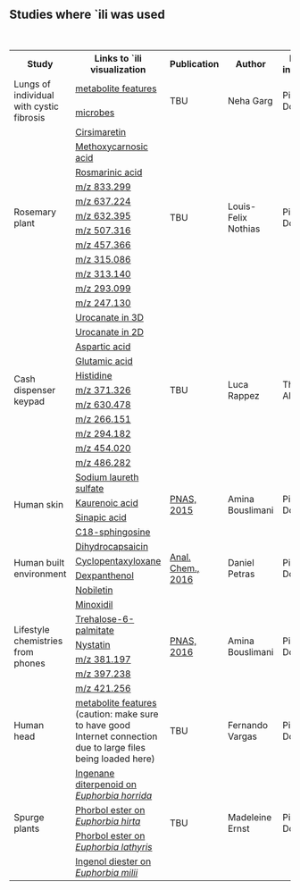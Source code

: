 ## Studies where `ili was used
<br>
<table>
<tr>
    <th>Study</th>
    <th>Links to &#96;ili visualization</th>
    <th>Publication</th>
    <th>Author</th>
    <th>Principal investigator</th>
    <th>Institution</th>
    <th>Data</th>
</tr>

<!-- Human lungs by N. Garg -->

<tr>
    <td rowspan="2">Lungs of individual with cystic fibrosis</td>
    <td><a href="https://goo.gl/GO98vt">metabolite features</a></td>
    <td rowspan="2">TBU</td>
    <td rowspan="2">Neha Garg</td>
    <td rowspan="2">Pieter Dorrestein</td>
    <td rowspan="2">UCSD, La Jolla, CA, USA</td>
    <td rowspan="2"><a href="https://goo.gl/6RgwIO">MSV000079652</a></td>
</tr>
<tr>
    <td><a href="https://goo.gl/Zw3x4K">microbes</a></td>
</tr>

<!-- Rosemary plant by L. Nothias -->

<tr>
    <td rowspan="12">Rosemary plant</td>
    <td><a href="https://goo.gl/a94gxZ">Cirsimaretin</a></td>
    <td rowspan="12">TBU</td>
    <td rowspan="12">Louis-Felix Nothias</td>
    <td rowspan="12">Pieter Dorrestein</td>
    <td rowspan="12">UCSD, La Jolla, CA, USA</td>
    <td rowspan="12"><a href="https://goo.gl/5tqxQu">MSV000080553</a></td>
</tr>
<tr>
    <td><a href="https://goo.gl/cFVNwA">Methoxycarnosic acid</a></td>
</tr>
<tr>
    <td><a href="https://goo.gl/BZ9q6z">Rosmarinic acid</a></td>
</tr>
<tr>
    <td><a href="https://goo.gl/PmFgaX">m/z 833.299</a></td>
</tr>
<tr>
    <td><a href="https://goo.gl/z70g2V">m/z 637.224</a></td>
</tr>
<tr>
    <td><a href="https://goo.gl/64GV1p">m/z 632.395</a></td>
</tr>
<tr>
    <td><a href="https://goo.gl/ORHunA">m/z 507.316</a></td>
</tr>
<tr>
    <td><a href="https://goo.gl/l16ZGe">m/z 457.366</a></td>
</tr>
<tr>
    <td><a href="https://goo.gl/gZISAQ">m/z 315.086</a></td>
</tr>
<tr>
    <td><a href="https://goo.gl/g5WVbQ">m/z 313.140</a></td>
</tr>
<tr>
    <td><a href="https://goo.gl/H30tnc">m/z 293.099</a></td>
</tr>
<tr>
    <td><a href="https://goo.gl/XKebje">m/z 247.130</a></td>
</tr>

<!-- ATM keypad by L. Rappez -->

<tr>
    <td rowspan="11">Cash dispenser keypad</td>
    <td><a href="https://goo.gl/p919lK">Urocanate in 3D</a></td>
    <td rowspan="11">TBU</td>
    <td rowspan="11">Luca Rappez</td>
    <td rowspan="11">Theodore Alexandrov</td>
    <td rowspan="11">EMBL, Heidelberg, Germany</td>
    <td rowspan="11"><a href="https://goo.gl/73SzFP">MSV000080560</a></td>
</tr>
<tr>
    <td><a href="https://goo.gl/7A2mkH">Urocanate in 2D</a></td>
</tr>
<tr>
    <td><a href="https://goo.gl/voyuAk">Aspartic acid</a></td>
</tr>
<tr>
    <td><a href="https://goo.gl/zt4hcW">Glutamic acid</a></td>
</tr>
<tr>
    <td><a href="https://goo.gl/qOLoIM">Histidine</a></td>
</tr>
<tr>
    <td><a href="https://goo.gl/snoijq">m/z 371.326</a></td>
</tr>
<tr>
    <td><a href="https://goo.gl/PNpks1">m/z 630.478</a></td>
</tr>
<tr>
    <td><a href="https://goo.gl/GvxVOj">m/z 266.151</a></td>
</tr>
<tr>
    <td><a href="https://goo.gl/rKCx3C">m/z 294.182</a></td>
</tr>
<tr>
    <td><a href="https://goo.gl/MHebdn">m/z 454.020</a></td>
</tr>
<tr>
    <td><a href="https://goo.gl/Pwurfi">m/z 486.282</a></td>
</tr>

<!-- Human skin by A. Bouslimani -->

<tr>
    <td rowspan="4">Human skin</td>
    <td><a href="https://goo.gl/IeiD01">Sodium laureth sulfate</a></td>
    <td rowspan="4"><a href="https://dx.doi.org/10.1073/pnas.1424409112">PNAS, 2015</a></td>
    <td rowspan="4">Amina Bouslimani</td>
    <td rowspan="4">Pieter Dorrestein</td>
    <td rowspan="4">UCSD, La Jolla, CA, USA</td>
    <td rowspan="4"><a href="https://goo.gl/Mcf7di">MSV000078556</a></td>
</tr>
<tr>
    <td><a href="https://goo.gl/k8F5X3">Kaurenoic acid</a></td>
</tr>
<tr>
    <td><a href="https://goo.gl/EL8Cdz">Sinapic acid</a></td>
</tr>
<tr>
    <td><a href="https://goo.gl/12dJyC">C18-sphingosine</a></td>
</tr>

<!-- Human built environment by D. Petras -->

<tr>
    <td rowspan="4">Human built environment</td>
    <td><a href="https://goo.gl/7LFSeO">Dihydrocapsaicin</a></td>
    <td rowspan="4"><a href="https://dx.doi.org/10.1021/acs.analchem.6b03456">Anal. Chem., 2016</a></td>
    <td rowspan="4">Daniel Petras</td>
    <td rowspan="4">Pieter Dorrestein</td>
    <td rowspan="4">UCSD, La Jolla, CA, USA</td>
    <td rowspan="4"><a href="https://goo.gl/AiKNb4">MSV000079717</a></td>
</tr>
<tr>
    <td><a href="https://goo.gl/zoiIqU">Cyclopentaxyloxane</a></td>
</tr>
<tr>
    <td><a href="https://goo.gl/Yx0tMu">Dexpanthenol</a></td>
</tr>
<tr>
    <td><a href="https://goo.gl/EDdRS2">Nobiletin</a></td>
</tr>

<!-- Cell phones by A. Bouslimani -->

<tr>
    <td rowspan="6">Lifestyle chemistries from phones</td>
    <td><a href="https://goo.gl/dMss5Y">Minoxidil</a></td>
    <td rowspan="6"><a href="https://dx.doi.org/10.1073/pnas.1610019113">PNAS, 2016</a></td>
    <td rowspan="6">Amina Bouslimani</td>
    <td rowspan="6">Pieter Dorrestein</td>
    <td rowspan="6">UCSD, La Jolla, CA, USA</td>
    <td rowspan="6"><a href="https://goo.gl/RRKJTZ">MSV000079825</a></td>
</tr>
<tr>
    <td><a href="https://goo.gl/0tq7FX">Trehalose-6-palmitate</a></td>
</tr>
<tr>
    <td><a href="https://goo.gl/ULf57C">Nystatin</a></td>
</tr>
<tr>
    <td><a href="https://goo.gl/snSpc7">m/z 381.197</a></td>
</tr>
<tr>
    <td><a href="https://goo.gl/cfEhlT">m/z 397.238</a></td>
</tr>
<tr>
    <td><a href="https://goo.gl/Hl14g3">m/z 421.256</a></td>
</tr>

<!-- Human skulls by F. Vargas -->

<tr>
    <td>Human head</td>
    <td><a href="https://goo.gl/7vEylP">metabolite features</a> (caution: make sure to have good Internet connection due to large files being loaded here)</td>
    <td>TBU</td>
    <td>Fernando Vargas</td>
    <td>Pieter Dorrestein</td>
    <td>UCSD, La Jolla, CA, USA</td>
    <td><a href="https://goo.gl/iVOczU">MSV000080167</a></td>
</tr>

<!-- Spurge plants by M. Ernst -->

<tr>
    <td rowspan="4">Spurge plants</td>
    <td><a href="https://goo.gl/owkrx6">Ingenane diterpenoid on <i>Euphorbia horrida</i></a></td>
    <td rowspan="4">TBU</td>
    <td rowspan="4">Madeleine Ernst</td>
    <td rowspan="4">Pieter Dorrestein</td>
    <td rowspan="4">UCSD, La Jolla, CA, USA</td>
    <td rowspan="4"><a href="https://goo.gl/5jncBX">MSV000081081</a></td>
</tr>
<tr>
    <td><a href="https://goo.gl/iKCiIF">Phorbol ester on <i>Euphorbia hirta</i></a></td>
</tr>
<tr>
    <td><a href="https://goo.gl/AnhU7k">Phorbol ester on <i>Euphorbia lathyris</i></a></td>
</tr>
<tr>
    <td><a href="https://goo.gl/O8uYKR">Ingenol diester on <i>Euphorbia milii</i></a></td>
</tr>

</table>
